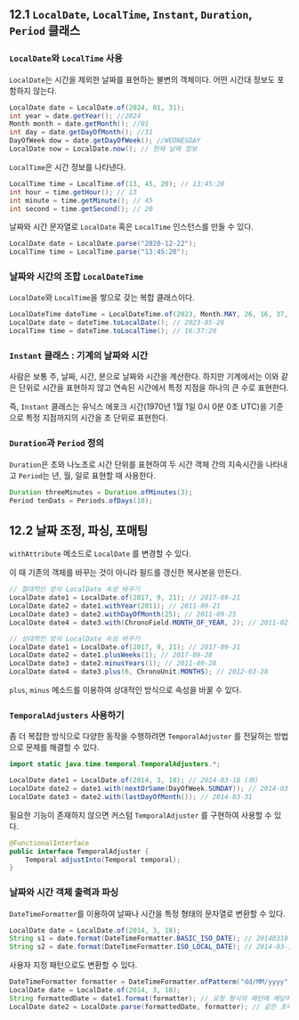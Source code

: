 ## 12.1 `LocalDate`, `LocalTime`, `Instant`, `Duration`, `Period` 클래스

### `LocalDate`와 `LocalTime` 사용

`LocalDate`는 시간을 제외한 날짜를 표현하는 불변의 객체이다. 어떤 시간대 정보도 포함하지 않는다.

```Java
LocalDate date = LocalDate.of(2024, 01, 31);
int year = date.getYear(); //2024
Month month = date.getMonth(); //01
int day = date.getDayOfMonth(); //31
DayOfWeek dow = date.getDayOfWeek(); //WEDNESDAY
LocalDate now = LocalDate.now(); // 현재 날짜 정보
```

`LocalTime`은 시간 정보를 나타낸다.

```Java
LocalTime time = LocalTime.of(13, 45, 20); // 13:45:20
int hour = time.getHour(); // 13
int minute = time.getMinute(); // 45
int second = time.getSecond(); // 20
```

날짜와 시간 문자열로 `LocalDate` 혹은 `LocalTime` 인스턴스를 만들 수 있다.

```Java
LocalDate date = LocalDate.parse("2020-12-22");
LocalTime time = LocalTime.parse("13:45:20");
```

### 날짜와 시간의 조합 `LocalDateTime`

`LocalDate`와 `LocalTime`을 쌓으로 갖는 복합 클래스이다.

```Java
LocalDateTime dateTime = LocalDateTime.of(2023, Month.MAY, 26, 16, 37, 20);
LocalDate date = dateTime.toLocalDate(); // 2023-05-26
LocalTime time = dateTime.toLocalTime(); // 16:37:20
```

### `Instant` 클래스 : 기계의 날짜와 시간

사람은 보통 주, 날짜, 시간, 분으로 날짜와 시간을 계산한다. 하지만 기계에서는 이와 같은 단위로 시간을 표현하지 않고 연속된 시간에서 특정 지점을 하나의 큰 수로 표현한다.

즉, `Instant` 클래스는 유닉스 에포크 시간(1970년 1월 1일 0시 0분 0초 UTC)을 기준으로 특정 지점까지의 시간을 초 단위로 표현한다.

### `Duration`과 `Period` 정의

`Duration`은 초와 나노초로 시간 단위를 표현하여 두 시간 객체 간의 지속시간을 나타내고 `Period`는 년, 월, 일로 표현할 때 사용한다.

```Java
Duration threeMinutes = Duration.ofMinutes(3);
Period tenDats = Periods.ofDays(10);
```

## 12.2 날짜 조정, 파싱, 포매팅

`withAttribute` 메소드로 `LocalDate` 를 변경할 수 있다.

이 때 기존의 객체를 바꾸는 것이 아니라 필드를 갱신한 복사본을 만든다.

```Java
// 절대적인 방식 LocalDate 속성 바꾸기
LocalDate date1 = LocalDate.of(2017, 9, 21); // 2017-09-21
LocalDate date2 = date1.withYear(2011); // 2011-09-21
LocalDate date3 = date2.withDayOfMonth(25); // 2011-09-25
LocalDate date4 = date3.with(ChronoField.MONTH_OF_YEAR, 2); // 2011-02-25

// 상대적인 방식 LocalDate 속성 바꾸기
LocalDate date1 = LocalDate.of(2017, 9, 21); // 2017-09-21
LocalDate date2 = date1.plusWeeks(1); // 2017-09-28
LocalDate date3 = date2.minusYears(1); // 2011-09-28
LocalDate date4 = date3.plus(6, ChronoUnit.MONTHS); // 2012-03-28
```

`plus`, `minus` 메소드를 이용하여 상대적인 방식으로 속성을 바꿀 수 있다.

### `TemporalAdjusters` 사용하기

좀 더 복잡한 방식으로 다양한 동작을 수행하려면 `TemporalAdjuster` 를 전달하는 방법으로 문제를 해결할 수 있다.

```Java
import static java.time.temporal.TemporalAdjusters.*;

LocalDate date1 = LocalDate.of(2014, 3, 18); // 2014-03-18 (화)
LocalDate date2 = date1.with(nextOrSame(DayOfWeek.SUNDAY)); // 2014-03-23
LocalDate date3 = date2.with(lastDayOfMonth()); // 2014-03-31
```

필요한 기능이 존재하지 않으면 커스텀 `TemporalAdjuster` 를 구현하여 사용할 수 있다.

```Java
@FunctionalInterface
public interface TemporalAdjuster {
    Temporal adjustInto(Temporal temporal);
}
```

### 날짜와 시간 객체 출력과 파싱

`DateTimeFormatter`를 이용하여 날짜나 시간을 특정 형태의 문자열로 변환할 수 있다.

```Java
LocalDate date = LocalDate.of(2014, 3, 18);
String s1 = date.format(DateTimeFormatter.BASIC_ISO_DATE); // 20140318
String s2 = date.format(DateTimeFormatter.ISO_LOCAL_DATE); // 2014-03-18
```

사용자 지정 패턴으로도 변환할 수 있다.

```Java
DateTimeFormatter formatter = DateTimeFormatter.ofPatterm("dd/MM/yyyy");
LocalDate date = LocalDate.of(2014, 3, 18);
String formattedDate = date1.format(formatter); // 요청 형식의 패턴에 해당하는 문자열 생성
LocalDate date2 = LocalDate.parse(formattedDate, formatter); // 같은 포매터를 적용해서 생성된 문자열을 파싱
```

